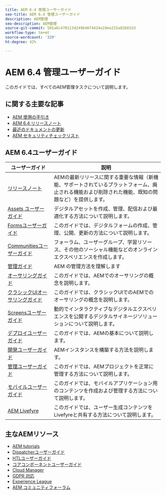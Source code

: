 ```yaml
---
title: AEM 6.4 管理ユーザーガイド
seo-title: AEM 6.4 管理ユーザーガイド
description: AEM管理
seo-description: AEM管理
source-git-commit: 501a6c470113d249646f4424a19ee215a82b032d
workflow-type: tm+mt
source-wordcount: '329'
ht-degree: 42%

---
```



# AEM 6.4 管理ユーザーガイド

このガイドでは、すべてのAEM管理タスクについて説明します。

##  に関する主要な記事 

* [AEM 使用の手引き](https://experienceleague.adobe.com/docs/experience-manager-cloud-service/overview/home.html?lang=ja)
* [AEM 6.4 リリースノート](/help/release-notes/home.md)
* [最近のドキュメントの更新](https://helpx.adobe.com/experience-manager/documentation-updates.html)
* [AEM セキュリティチェックリスト](/help/sites-administering/security-checklist.md)

## AEM 6.4ユーザーガイド

| ユーザーガイド | 説明 |
|--- |---|
| [リリースノート](/help/release-notes/home.md) | AEMの最新リリースに関する重要な情報（新機能、サポートされているプラットフォーム、廃止される機能および削除された機能、既知の問題など）を提供します。 |
| [Assets ユーザーガイド](/help/assets/home.md) | デジタルアセットを作成、管理、配信および最適化する方法について説明します。 |
| [Formsユーザーガイド](/help/forms/home.md) | このガイドでは、デジタルフォームの作成、管理、公開、更新の方法について説明します。 |
| [Communitiesユーザーガイド](/help/communities/home.md) | フォーラム、ユーザーグループ、学習リソース、その他のソーシャル機能などのオンラインエクスペリエンスを作成します。 |
| [管理ガイド](/help/sites-administering/home.md) | AEM の管理方法を理解します |
| [オーサリングガイド](/help/sites-authoring/home.md) | このガイドでは、AEMでのオーサリングの概念を説明します。 |
| [クラシックUIオーサリングガイド](/help/sites-classic-ui-authoring/home.md) | このガイドでは、クラシックUIでのAEMでのオーサリングの概念を説明します。 |
| [Screensユーザーガイド](https://docs.adobe.com/content/help/ja/experience-manager-screens/user-guide/aem-screens-introduction.html) | 動的でインタラクティブなデジタルエクスペリエンスを公開するデジタルサイネージソリューションについて説明します。 |
| [デプロイユーザーガイド](/help/sites-deploying/home.md) | このガイドでは、AEMの基本について説明します。 |
| [開発ユーザーガイド](/help/sites-developing/home.md) | AEMインスタンスを構築する方法を説明します。 |
| [管理ユーザーガイド](/help/managing/home.md) | このガイドでは、AEMプロジェクトを正常に管理する方法について説明します。 |
| [モバイルユーザーガイド](/help/mobile/home.md) | このガイドでは、モバイルアプリケーション用のコンテンツを作成および管理する方法について説明します。 |
| [AEM Livefyre](https://docs.adobe.com/content/help/en/livefyre/using/home.html) | このガイドでは、ユーザー生成コンテンツをLivefyreと共有する方法について説明します。 |

## 主なAEMリソース

* [AEM tutorials](https://helpx.adobe.com/jp/experience-manager/kt/index/aem-6-4-videos.html)
* [Dispatcherユーザーガイド](https://docs.adobe.com/content/help/ja-JP/experience-manager-dispatcher/using/dispatcher.html)
* [HTLユーザーガイド](https://docs.adobe.com/content/help/ja-JP/experience-manager-htl/using/overview.html)
* [コアコンポーネントユーザーガイド](https://docs.adobe.com/content/help/ja-JP/experience-manager-core-components/using/introduction.html)
* [Cloud Manager](https://docs.adobe.com/content/help/ja-JP/experience-manager-cloud-manager/using/introduction-to-cloud-manager.html)
* [GDPR 対応](/help/managing/data-protection-and-privacy.md)
* [Experience League](https://guided.adobe.com/?promoid=K42KVXHD&amp;mv=other#solutions/experience-manager)
* [AEM コミュニティフォーラム](https://forums.adobe.com/community/experience-cloud/marketing-cloud/experience-manager)